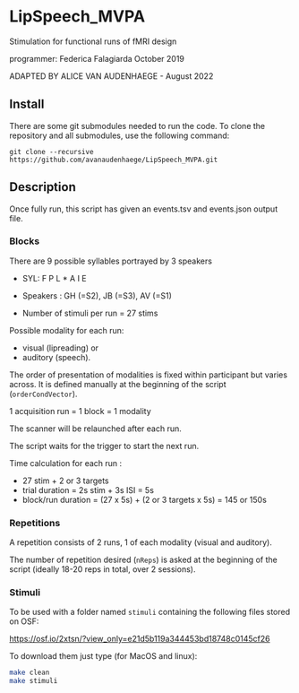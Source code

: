# LipSpeech_MVPA

Stimulation for functional runs of fMRI design

programmer: Federica Falagiarda October 2019

ADAPTED BY ALICE VAN AUDENHAEGE - August 2022

## Install

There are some git submodules needed to run the code. 
To clone the repository and all submodules, use the following command:

```
git clone --recursive https://github.com/avanaudenhaege/LipSpeech_MVPA.git
```

## Description

Once fully run, this script has given an events.tsv and events.json output file.

### Blocks

There are 9 possible syllables portrayed by 3 speakers

- SYL: F P L \* A I E
- Speakers : GH (=S2), JB (=S3), AV (=S1)

- Number of stimuli per run = 27 stims

Possible modality for each run:

- visual (lipreading) or
- auditory (speech).

The order of presentation of modalities is fixed within participant but varies
across. It is defined manually at the beginning of the script
(`orderCondVector`).

1 acquisition run = 1 block = 1 modality

The scanner will be relaunched after each run.

The script waits for the trigger to start the next run.

Time calculation for each run :

- 27 stim + 2 or 3 targets
- trial duration = 2s stim + 3s ISI = 5s
- block/run duration = (27 x 5s) + (2 or 3 targets x 5s) = 145 or 150s

### Repetitions

A repetition consists of 2 runs, 1 of each modality (visual and auditory).

The number of repetition desired (`nReps`) is asked at the beginning of the
script (ideally 18-20 reps in total, over 2 sessions).


### Stimuli

To be used with a folder named `stimuli` containing the following files stored
on OSF:

https://osf.io/2xtsn/?view_only=e21d5b119a344453bd18748c0145cf26

To download them just type (for MacOS and linux):

```bash
make clean
make stimuli
```
